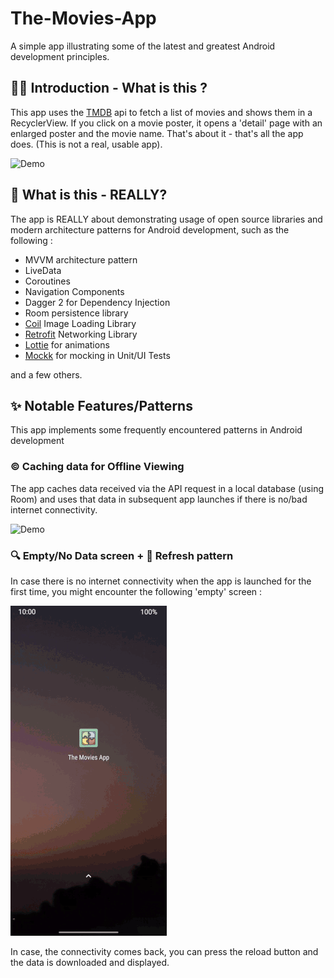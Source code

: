 # The-Movies-App
A simple app illustrating some of the latest and greatest Android development principles.

## 👋🏼 Introduction - What is this ?
This app uses the [TMDB](https://www.themoviedb.org/documentation/api) api to fetch a list of movies and shows them in a RecyclerView. If you click on a movie poster, it opens a 'detail' page with an enlarged poster and the movie name. That's about it - that's all the app does. (This is not a real, usable app).

![Demo](01_demo.gif)    


## 🤔 What is this - REALLY?
The app is REALLY about demonstrating usage of open source libraries and modern architecture patterns for Android development, such as the following :

- MVVM architecture pattern
- LiveData
- Coroutines
- Navigation Components
- Dagger 2 for Dependency Injection
- Room persistence library
- [Coil](https://github.com/coil-kt/coil) Image Loading Library
- [Retrofit](https://square.github.io/retrofit/) Networking Library
- [Lottie](https://airbnb.io/lottie/) for animations
- [Mockk](https://mockk.io/) for mocking in Unit/UI Tests

and a few others.

## ✨ Notable Features/Patterns
This app implements some frequently encountered patterns in Android development

### ©️ Caching data for Offline Viewing
The app caches data received via the API request in a local database (using Room) and uses that data in subsequent app launches if there is no/bad internet connectivity. 

![Demo](03_caching.gif)


### 🔍 Empty/No Data screen + 🔄 Refresh pattern
In case there is no internet connectivity when the app is launched for the first time, you might encounter the following 'empty' screen :

![Demo](02_empty_screen.gif)

In case, the connectivity comes back, you can press the reload button and the data is downloaded and displayed.
